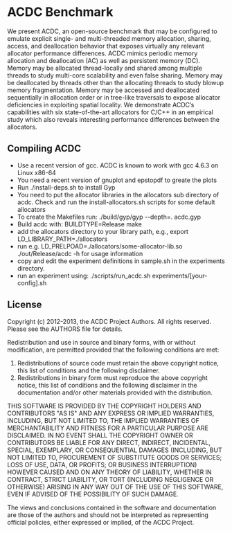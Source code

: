 # ACDC Benchmark

We present ACDC, an open-source benchmark that may be configured to emulate
explicit single- and multi-threaded memory allocation, sharing, access, and
deallocation behavior that exposes virtually any relevant allocator performance
differences. ACDC mimics periodic memory allocation and deallocation (AC) as
well as persistent memory (DC). Memory may be allocated thread-locally and
shared among multiple threads to study multi-core scalability and even false
sharing. Memory may be deallocated by threads other than the allocating threads
to study blowup memory fragmentation. Memory may be accessed and deallocated
sequentially in allocation order or in tree-like traversals to expose allocator
deficiencies in exploiting spatial locality. We demonstrate ACDC’s capabilities
with six state-of-the-art allocators for C/C++ in an empirical study which also
reveals interesting performance differences between the allocators.


## Compiling ACDC
* Use a recent version of gcc. ACDC is known to work with gcc 4.6.3 on Linux x86-64
* You need a recent version of gnuplot and epstopdf to greate the plots
* Run ./install-deps.sh to install Gyp
* You need to put the allocator libraries in the allocators sub directory of acdc. Check and run the install-allocators.sh scripts for some default allocators
* To create the Makefiles run: ./build/gyp/gyp --depth=. acdc.gyp
* Build acdc with: BUILDTYPE=Release make
* add the allocators directory to your library path, e.g., export LD\_LIBRARY\_PATH=./allocators
* run e.g. LD\_PRELPOAD=./allocators/some-allocator-lib.so ./out/Release/acdc -h for usage information
* copy and edit the experiment definitions in sample.sh in the experiments directory.
* run an experiment using: ./scripts/run\_acdc.sh experiments/[your-config].sh


## License

Copyright (c) 2012-2013, the ACDC Project Authors.
All rights reserved. Please see the AUTHORS file for details.

Redistribution and use in source and binary forms, with or without
modification, are permitted provided that the following conditions are met: 

1. Redistributions of source code must retain the above copyright notice, this
   list of conditions and the following disclaimer. 
2. Redistributions in binary form must reproduce the above copyright notice,
   this list of conditions and the following disclaimer in the documentation
   and/or other materials provided with the distribution. 

THIS SOFTWARE IS PROVIDED BY THE COPYRIGHT HOLDERS AND CONTRIBUTORS "AS IS" AND 
ANY EXPRESS OR IMPLIED WARRANTIES, INCLUDING, BUT NOT LIMITED TO, THE IMPLIED
WARRANTIES OF MERCHANTABILITY AND FITNESS FOR A PARTICULAR PURPOSE ARE 
DISCLAIMED. IN NO EVENT SHALL THE COPYRIGHT OWNER OR CONTRIBUTORS BE LIABLE FOR 
ANY DIRECT, INDIRECT, INCIDENTAL, SPECIAL, EXEMPLARY, OR CONSEQUENTIAL DAMAGES
(INCLUDING, BUT NOT LIMITED TO, PROCUREMENT OF SUBSTITUTE GOODS OR SERVICES;
LOSS OF USE, DATA, OR PROFITS; OR BUSINESS INTERRUPTION) HOWEVER CAUSED AND 
ON ANY THEORY OF LIABILITY, WHETHER IN CONTRACT, STRICT LIABILITY, OR TORT
(INCLUDING NEGLIGENCE OR OTHERWISE) ARISING IN ANY WAY OUT OF THE USE OF THIS
SOFTWARE, EVEN IF ADVISED OF THE POSSIBILITY OF SUCH DAMAGE.

The views and conclusions contained in the software and documentation are those
of the authors and should not be interpreted as representing official policies, 
either expressed or implied, of the ACDC Project.
